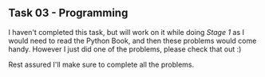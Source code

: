 ## Task 03 - Programming
I haven't completed this task, but will work on it while doing *Stage 1* as I would need to read the Python Book, and then these problems would come handy.
However I just did one of the problems, please check that out :)

Rest assured I'll make sure to complete all the problems.
